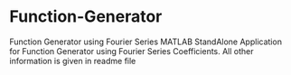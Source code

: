 # Function-Generator
Function Generator using Fourier Series
MATLAB StandAlone Application for Function Generator using Fourier Series Coefficients. All other information is given in readme file
